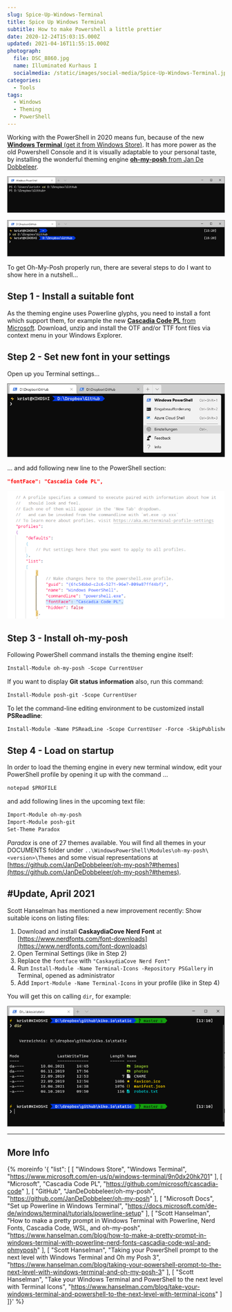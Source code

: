 ```yaml
---
slug: Spice-Up-Windows-Terminal
title: Spice Up Windows Terminal
subtitle: How to make Powershell a little prettier
date: 2020-12-24T15:03:15.000Z
updated: 2021-04-16T11:55:15.000Z
photograph:
  file: DSC_8860.jpg
  name: Illuminated Kurhaus I
  socialmedia: /static/images/social-media/Spice-Up-Windows-Terminal.jpg
categories:
  - Tools
tags:
  - Windows
  - Theming
  - PowerShell
---
```


Working with the PowerShell in 2020 means fun, because of the new [**Windows Terminal** (get it from Windows Store)](https://www.microsoft.com/en-us/p/windows-terminal/9n0dx20hk701). It has more power as the old Powershell Console and it is visually adaptable to your personal taste, by installing the wonderful theming engine [**oh-my-posh** from Jan De Dobbeleer](https://github.com/JanDeDobbeleer/oh-my-posh).

![Original Terminal](Spice-Up-Windows-Terminal/terminal-original.png)

![Terminal with oh-my-posh](Spice-Up-Windows-Terminal/terminal-oh-my-posh.png)

To get Oh-My-Posh properly run, there are several steps to do I want to show here in a nutshell...

<!-- more -->

## Step 1 -  Install a suitable font
As the theming engine uses Powerline glyphs, you need to install a font which support them, for example the new [**Cascadia Code PL** from Microsoft](https://github.com/microsoft/cascadia-code/releases). Download, unzip and install the OTF and/or TTF font files via context menu in your Windows Explorer.

## Step 2 - Set new font in your settings
Open up you Terminal settings...

![Windows Terminal Settings](Spice-Up-Windows-Terminal/terminal-settings.png)

... and add following new line to the PowerShell section:

``` JSON
"fontFace": "Cascadia Code PL",
```

![Font](Spice-Up-Windows-Terminal/terminal-settings-font.png)

## Step 3 - Install oh-my-posh
Following PowerShell command installs the theming engine itself:

```ps
Install-Module oh-my-posh -Scope CurrentUser
```

If you want to display **Git status information** also, run this command:

```ps
Install-Module posh-git -Scope CurrentUser
```

To let the command-line editing environment to be customized install **PSReadline**:

```ps
Install-Module -Name PSReadLine -Scope CurrentUser -Force -SkipPublisherCheck
```

## Step 4 - Load on startup
In order to load the theming engine in every new terminal window, edit your PowerShell profile by opening it up with the command ...

```ps
notepad $PROFILE
```

and add following lines in the upcoming text file:

```txt
Import-Module oh-my-posh
Import-Module posh-git
Set-Theme Paradox
```

*Paradox* is one of 27 themes available. You will find all themes in your DOCUMENTS folder under ``..\WindowsPowerShell\Modules\oh-my-posh\<version>\Themes`` and some visual representations at [https://github.com/JanDeDobbeleer/oh-my-posh?#themes](https://github.com/JanDeDobbeleer/oh-my-posh?#themes).

## #Update, April 2021

Scott Hanselman has mentioned a new improvement recently: Show suitable icons on listing files:

1. Download and install **CaskaydiaCove Nerd Font** at [https://www.nerdfonts.com/font-downloads](https://www.nerdfonts.com/font-downloads)
2. Open Terminal Settings (like in Step 2)
3. Replace the ``fontface`` with ``"CaskaydiaCove Nerd Font"``
4. Run ``Install-Module -Name Terminal-Icons -Repository PSGallery`` in Terminal, opened as administrator
5. Add ``Import-Module -Name Terminal-Icons`` in your profile (like in Step 4)

You will get this on calling ``dir``, for example:

![Windows Terminal Icons](Spice-Up-Windows-Terminal/terminal-icons.png)

---

## More Info

{% moreinfo '{ "list": [
  [
    "Windows Store", "Windows Terminal",
    "https://www.microsoft.com/en-us/p/windows-terminal/9n0dx20hk701"
  ],
  [
    "Microsoft", "Cascadia Code PL",
    "https://github.com/microsoft/cascadia-code"
  ],
  [
    "GitHub", "JanDeDobbeleer/oh-my-posh",
    "https://github.com/JanDeDobbeleer/oh-my-posh"
  ],
  [
    "Microsoft Docs", "Set up Powerline in Windows Terminal",
    "https://docs.microsoft.com/de-de/windows/terminal/tutorials/powerline-setup"
  ],
  [
    "Scott Hanselman", "How to make a pretty prompt in Windows Terminal with Powerline, Nerd Fonts, Cascadia Code, WSL, and oh-my-posh",
    "https://www.hanselman.com/blog/how-to-make-a-pretty-prompt-in-windows-terminal-with-powerline-nerd-fonts-cascadia-code-wsl-and-ohmyposh"
  ],
  [
    "Scott Hanselman", "Taking your PowerShell prompt to the next level with Windows Terminal and Oh my Posh 3",
    "https://www.hanselman.com/blog/taking-your-powershell-prompt-to-the-next-level-with-windows-terminal-and-oh-my-posh-3"
  ],
  [
    "Scott Hanselman", "Take your Windows Terminal and PowerShell to the next level with Terminal Icons",
    "https://www.hanselman.com/blog/take-your-windows-terminal-and-powershell-to-the-next-level-with-terminal-icons"
  ]
]}' %}

